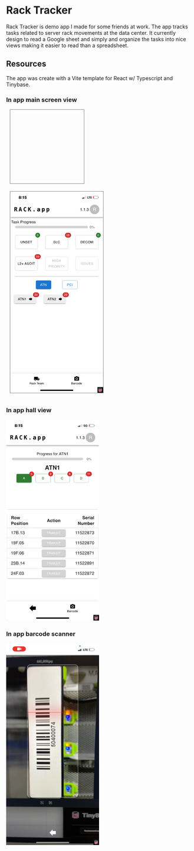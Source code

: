 # Rack Tracker

Rack Tracker is demo app I made for some friends at work. The app tracks tasks related to server rack movements at the data center.
It currently design to read a Google sheet and simply and organize the tasks into nice views making it easier to read than a spreadsheet.

## Resources 

The app was create with a Vite template for React w/ Typescript and Tinybase.

### In app main screen view
<div style="border: 1px solid gray; margin: 10px;width: 200px; height:200px">
</div>
<img width="50%" alt="image" src="https://github.com/xmarkas/rack-tracker/blob/main/public/image2.png?raw=true" style="border: 1px solid gray; margin: 10px;">

### In app hall view
<img width="50%" alt="image" src="https://github.com/xmarkas/rack-tracker/blob/main/public/image1.png?raw=true">

### In app barcode scanner
<img width="50%" alt="image" src="https://github.com/xmarkas/rack-tracker/blob/main/public/image0.png?raw=true">
